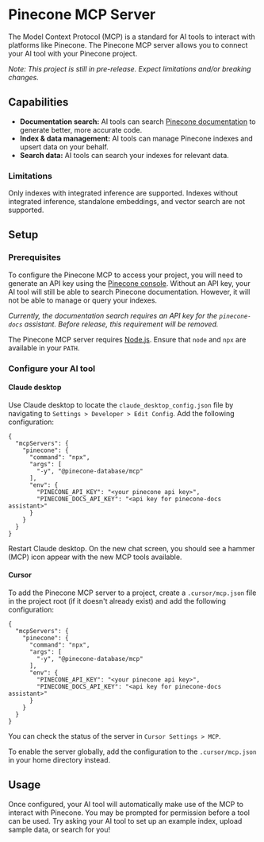 # Pinecone MCP Server

The Model Context Protocol (MCP) is a standard for AI tools to interact with
platforms like Pinecone. The Pinecone MCP server allows you to connect your AI
tool with your Pinecone project.

_Note: This project is still in pre-release. Expect limitations and/or breaking
changes._

## Capabilities
* **Documentation search:** AI tools can search
[Pinecone documentation](https://docs.pinecone.io) to generate better, more
accurate code.
* **Index & data management:** AI tools can manage Pinecone indexes and upsert
data on your behalf.
* **Search data:** AI tools can search your indexes for relevant data.

### Limitations
Only indexes with integrated inference are supported. Indexes without integrated
inference, standalone embeddings, and vector search are not supported.

## Setup

### Prerequisites

To configure the Pinecone MCP to access your project, you will need to generate
an API key using the [Pinecone console](https://app.pinecone.io). Without an API
key, your AI tool will still be able to search Pinecone documentation. However,
it will not be able to manage or query your indexes.

_Currently, the documentation search requires an API key for the `pinecone-docs`
assistant. Before release, this requirement will be removed._

The Pinecone MCP server requires [Node.js](https://nodejs.org). Ensure that
`node` and `npx` are available in your `PATH`.

### Configure your AI tool

#### Claude desktop

Use Claude desktop to locate the `claude_desktop_config.json` file by navigating
to `Settings > Developer > Edit Config`. Add the following configuration:

```
{
  "mcpServers": {
    "pinecone": {
      "command": "npx",
      "args": [
        "-y", "@pinecone-database/mcp"
      ],
      "env": {
        "PINECONE_API_KEY": "<your pinecone api key>",
        "PINECONE_DOCS_API_KEY": "<api key for pinecone-docs assistant>"
      }
    }
  }
}
```

Restart Claude desktop. On the new chat screen, you should see a hammer (MCP)
icon appear with the new MCP tools available.

#### Cursor

To add the Pinecone MCP server to a project, create a `.cursor/mcp.json` file in
the project root (if it doesn't already exist) and add the following
configuration:

```
{
  "mcpServers": {
    "pinecone": {
      "command": "npx",
      "args": [
        "-y", "@pinecone-database/mcp"
      ],
      "env": {
        "PINECONE_API_KEY": "<your pinecone api key>",
        "PINECONE_DOCS_API_KEY": "<api key for pinecone-docs assistant>"
      }
    }
  }
}
```

You can check the status of the server in `Cursor Settings > MCP`.

To enable the server globally, add the configuration to the `.cursor/mcp.json`
in your home directory instead.

## Usage
Once configured, your AI tool will automatically make use of the MCP to interact
with Pinecone. You may be prompted for permission before a tool can be used. Try
asking your AI tool to set up an example index, upload sample data, or search
for you!
